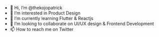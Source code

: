 - 👋 Hi, I’m @thekojopatrick
- 👀 I’m interested in Product Design
- 🌱 I’m currently learning Flutter & Reactjs
- 💞️ I’m looking to collaborate on UI/UX design & Frontend Development
- 📫 How to reach me on Twitter

<!---
thekojopatrick/thekojopatrick is a ✨ special ✨ repository because its `README.md` (this file) appears on your GitHub profile.
You can click the Preview link to take a look at your changes.
--->
